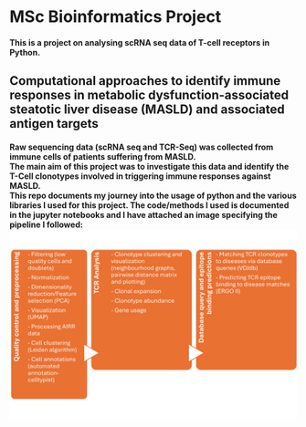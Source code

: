 # MSc Bioinformatics Project
#### This is a project on analysing scRNA seq data of T-cell receptors in Python.
## Computational approaches to identify immune responses in metabolic dysfunction-associated steatotic liver disease (MASLD) and associated antigen targets
#### Raw sequencing data (scRNA seq and TCR-Seq) was collected from immune cells of patients suffering from MASLD. <br /> The main aim of this project was to investigate this data and identify the T-Cell clonotypes involved in triggering immune responses against MASLD. <br /> This repo documents my journey into the usage of python and the various libraries I used for this project. The code/methods I used is documented in the jupyter notebooks and I have attached an image specifying the pipeline I followed: <br /> ![Alt text](/images/methods.png?raw=true "workflow")
